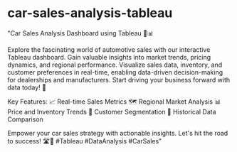 # car-sales-analysis-tableau
 "Car Sales Analysis Dashboard using Tableau 🚗📊

Explore the fascinating world of automotive sales with our interactive Tableau dashboard. Gain valuable insights into market trends, pricing dynamics, and regional performance. Visualize sales data, inventory, and customer preferences in real-time, enabling data-driven decision-making for dealerships and manufacturers. Start driving your business forward with data today! 🚀

Key Features:
📈 Real-time Sales Metrics
🗺️ Regional Market Analysis
📊 Price and Inventory Trends
👥 Customer Segmentation
📆 Historical Data Comparison

Empower your car sales strategy with actionable insights. Let's hit the road to success! 🛣️🏁 #Tableau #DataAnalysis #CarSales"
